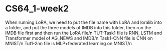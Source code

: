 # CS64_1-week2
When running LoRA, we need to put the file name with LoRA and loralib into a folder, and put the three models of IMDB into this folder, then run the IMDB file first and then run the LoRA file/n
TUT-Task1 file is RNN, LSTM and Transformer model of AG_NEWS and IMDB/n
Task1-CNN file is CNN on MNIST/n
Tut1-2nn file is MLP+federated learning on MNIST/n
